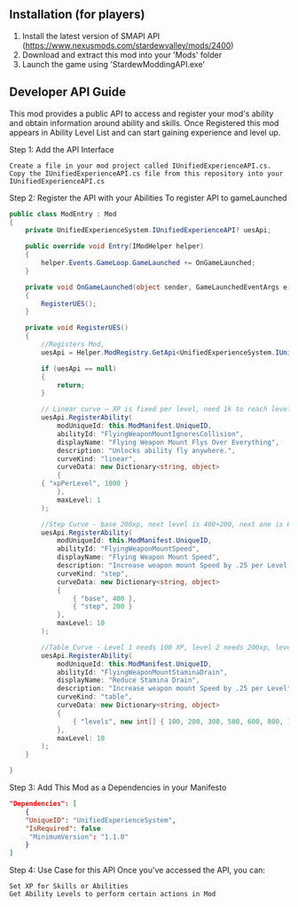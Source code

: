 ﻿
## Installation (for players)

1. Install the latest version of SMAPI API (https://www.nexusmods.com/stardewvalley/mods/2400)
2. Download and extract this mod into your 'Mods' folder
3. Launch the game using 'StardewModdingAPI.exe'

## Developer API Guide
This mod provides a public API to access and register your mod's ability and obtain information around ability and skills.
Once Registered this mod appears in Ability Level List and can start gaining experience and level up.

Step 1: Add the API Interface

    Create a file in your mod project called IUnifiedExperienceAPI.cs.
    Copy the IUnifiedExperienceAPI.cs file from this repository into your IUnifiedExperienceAPI.cs


Step 2: Register the API with your Abilities
To register API to gameLaunched
```csharp
public class ModEntry : Mod
{
    private UnifiedExperienceSystem.IUnifiedExperienceAPI? uesApi;  

    public override void Entry(IModHelper helper)
    {
        helper.Events.GameLoop.GameLaunched += OnGameLaunched;
    }

    private void OnGameLaunched(object sender, GameLaunchedEventArgs e)
    {
        RegisterUES();
    }

    private void RegisterUES()
    {
        //Registers Mod,
        uesApi = Helper.ModRegistry.GetApi<UnifiedExperienceSystem.IUnifiedExperienceAPI>("Darkmushu.UnifiedExperienceSystem");

        if (uesApi == null)
        {
            return;
        }

        // Linear curve — XP is fixed per level, need 1k to reach level 1, if level was set to 10, then need 10k xp to reach level 10.
        uesApi.RegisterAbility(
            modUniqueId: this.ModManifest.UniqueID,
            abilityId: "FlyingWeaponMountIgnoresCollision",
            displayName: "Flying Weapon Mount Flys Over Everything",
            description: "Unlocks ability fly anywhere.",
            curveKind: "linear",
            curveData: new Dictionary<string, object>
            {
        { "xpPerLevel", 1000 }
            },
            maxLevel: 1
        );

        //Step Curve - base 200xp, next level is 400+200, next one is 600+200... at level 10 it's 400+(10-1)*200 = 2200, total experience need to reach 10 is 13k xp
        uesApi.RegisterAbility(
            modUniqueId: this.ModManifest.UniqueID,
            abilityId: "FlyingWeaponMountSpeed",
            displayName: "Flying Weapon Mount Speed",
            description: "Increase weapon mount Speed by .25 per Level.",
            curveKind: "step",
            curveData: new Dictionary<string, object>
            {
                { "base", 400 },
                { "step", 200 }
            },
            maxLevel: 10
        );

        //Table Curve - Level 1 needs 100 XP, level 2 needs 200xp, level 3 need 300 xp, level 10 needs 1500xp, total xp to reach level 10 is 7300XP.
        uesApi.RegisterAbility(
            modUniqueId: this.ModManifest.UniqueID,
            abilityId: "FlyingWeaponMountStaminaDrain",
            displayName: "Reduce Stamina Drain",
            description: "Increase weapon mount Speed by .25 per Level",
            curveKind: "table",
            curveData: new Dictionary<string, object>
            {
                { "levels", new int[] { 100, 200, 300, 500, 600, 800, 1000, 1100, 1200, 1500 } }
            },
            maxLevel: 10
        );
    }

}
```
  
Step 3: Add This Mod as a Dependencies in your Manifesto
```json
"Dependencies": [
    {
    "UniqueID": "UnifiedExperienceSystem",
    "IsRequired": false
     "MinimumVersion": "1.1.0"
    }
]
```

Step 4: Use Case for this API
Once you've accessed the API, you can:

    Set XP for Skills or Abilities
    Get Ability Levels to perform certain actions in Mod
       